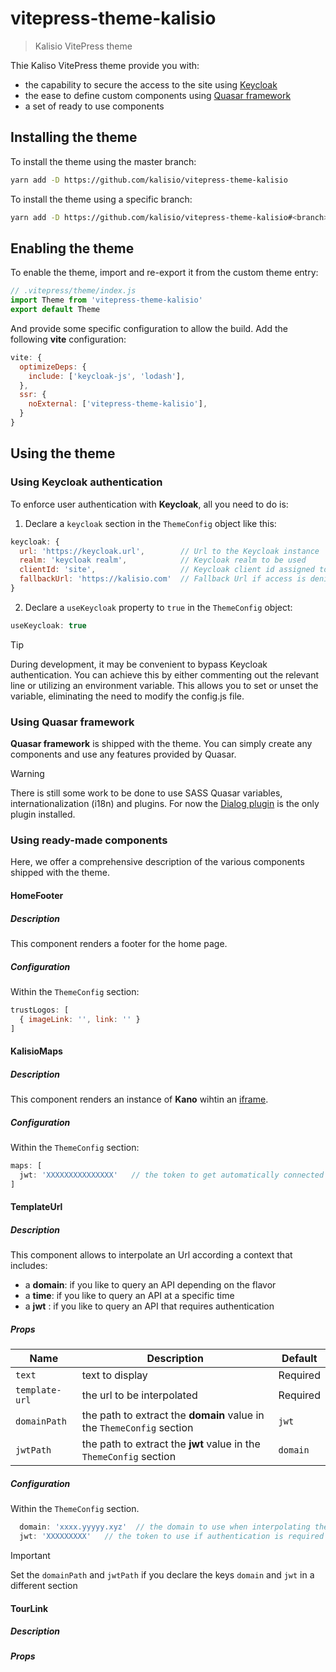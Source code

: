 # vitepress-theme-kalisio

> Kalisio VitePress theme

Thie Kaliso VitePress theme provide you with:
* the capability to secure the access to the site using [Keycloak](https://www.keycloak.org/)
* the ease to define custom components using [Quasar framework](https://quasar.dev/)
* a set of ready to use components

## Installing the theme

To install the theme using the master branch:

```bash
yarn add -D https://github.com/kalisio/vitepress-theme-kalisio
```

To install the theme using a specific branch:

```bash
yarn add -D https://github.com/kalisio/vitepress-theme-kalisio#<branch>
```

## Enabling the theme

To enable the theme, import and re-export it from the custom theme entry:

```js
// .vitepress/theme/index.js
import Theme from 'vitepress-theme-kalisio'
export default Theme
```

And provide some specific configuration to allow the build. Add the following **vite** configuration:

```js
vite: {
  optimizeDeps: {
    include: ['keycloak-js', 'lodash'],
  },
  ssr: {
    noExternal: ['vitepress-theme-kalisio'],
  }
}
```

## Using the theme

### Using Keycloak authentication

To enforce user authentication with **Keycloak**, all you need to do is:

1. Declare a `keycloak` section in the `ThemeConfig` object like this:

```js
keycloak: {
  url: 'https://keycloak.url',        // Url to the Keycloak instance
  realm: 'keycloak realm',            // Keycloak realm to be used
  clientId: 'site',                   // Keycloak client id assigned to your site
  fallbackUrl: 'https://kalisio.com'  // Fallback Url if access is denied
}
```

2. Declare a `useKeycloak` property to `true` in the `ThemeConfig` object:

```js
useKeycloak: true
```

> [!TIP]
> During development, it may be convenient to bypass Keycloak authentication. You can achieve this by either commenting out the relevant line or utilizing an environment variable. This allows you to set or unset the variable, eliminating the need to modify the config.js file.

### Using Quasar framework

**Quasar framework** is shipped with the theme. You can simply create any components and use any features provided by Quasar. 

> [!WARNING]  
> There is still some work to be done to use SASS Quasar variables, internationalization (i18n) and plugins. For now the [Dialog plugin](https://quasar.dev/quasar-plugins/dialog/) is the only plugin installed.

### Using ready-made components

Here, we offer a comprehensive description of the various components shipped with the theme.

#### HomeFooter

##### Description

This component renders a footer for the home page.

##### Configuration

Within the `ThemeConfig` section:

```js
trustLogos: [
  { imageLink: '', link: '' }
]
```
#### KalisioMaps

##### Description

This component renders an instance of **Kano** wihtin an [iframe](https://developer.mozilla.org/en-US/docs/Web/HTML/Element/iframe).

##### Configuration

Within the `ThemeConfig` section:

```js
maps: [
  jwt: 'XXXXXXXXXXXXXXX'   // the token to get automatically connected
]
```

#### TemplateUrl

##### Description

This component allows to interpolate an Url according a context that includes:
* a **domain**: if you like to query an API depending on the flavor
* a **time**: if you like to query an API at a specific time
* a **jwt** : if you like to query an API that requires authentication

##### Props

| Name | Description | Default |
|---|---|---|
| `text` | text to display | Required |
| `template-url` | the url to be interpolated | Required |
| `domainPath`| the path to extract the **domain** value in the `ThemeConfig` section | `jwt`|
| `jwtPath`| the path to extract the **jwt** value in the `ThemeConfig` section | `domain`|

##### Configuration

Within the `ThemeConfig` section.

```js
  domain: 'xxxx.yyyyy.xyz'  // the domain to use when interpolating the url
  jwt: 'XXXXXXXXX'   // the token to use if authentication is required
```

> [!IMPORTANT]
> Set the `domainPath` and `jwtPath` if you declare the keys `domain` and `jwt` in a different section

#### TourLink

##### Description

##### Props